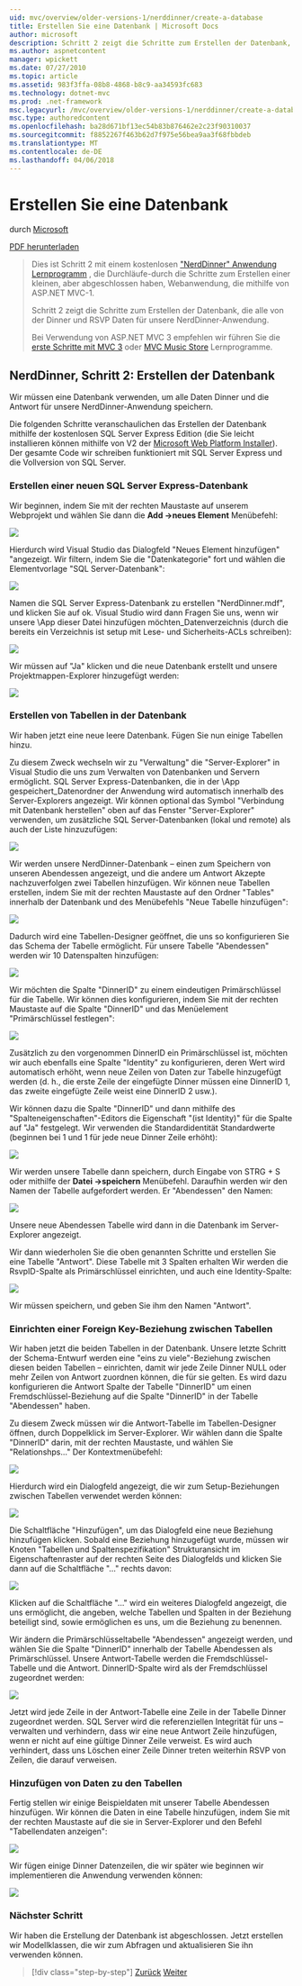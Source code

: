 ```yaml
---
uid: mvc/overview/older-versions-1/nerddinner/create-a-database
title: Erstellen Sie eine Datenbank | Microsoft Docs
author: microsoft
description: Schritt 2 zeigt die Schritte zum Erstellen der Datenbank, die alle von der Dinner und RSVP Daten für unsere NerdDinner-Anwendung.
ms.author: aspnetcontent
manager: wpickett
ms.date: 07/27/2010
ms.topic: article
ms.assetid: 983f3ffa-08b8-4868-b8c9-aa34593fc683
ms.technology: dotnet-mvc
ms.prod: .net-framework
msc.legacyurl: /mvc/overview/older-versions-1/nerddinner/create-a-database
msc.type: authoredcontent
ms.openlocfilehash: ba28d671bf13ec54b83b876462e2c23f90310037
ms.sourcegitcommit: f8852267f463b62d7f975e56bea9aa3f68fbbdeb
ms.translationtype: MT
ms.contentlocale: de-DE
ms.lasthandoff: 04/06/2018
---
```

<a name="create-a-database"></a>Erstellen Sie eine Datenbank
====================
durch [Microsoft](https://github.com/microsoft)

[PDF herunterladen](http://aspnetmvcbook.s3.amazonaws.com/aspnetmvc-nerdinner_v1.pdf)

> Dies ist Schritt 2 mit einem kostenlosen ["NerdDinner" Anwendung Lernprogramm](introducing-the-nerddinner-tutorial.md) , die Durchläufe-durch die Schritte zum Erstellen einer kleinen, aber abgeschlossen haben, Webanwendung, die mithilfe von ASP.NET MVC-1.
> 
> Schritt 2 zeigt die Schritte zum Erstellen der Datenbank, die alle von der Dinner und RSVP Daten für unsere NerdDinner-Anwendung.
> 
> Bei Verwendung von ASP.NET MVC 3 empfehlen wir führen Sie die [erste Schritte mit MVC 3](../../older-versions/getting-started-with-aspnet-mvc3/cs/intro-to-aspnet-mvc-3.md) oder [MVC Music Store](../../older-versions/mvc-music-store/mvc-music-store-part-1.md) Lernprogramme.


## <a name="nerddinner-step-2-creating-the-database"></a>NerdDinner, Schritt 2: Erstellen der Datenbank

Wir müssen eine Datenbank verwenden, um alle Daten Dinner und die Antwort für unsere NerdDinner-Anwendung speichern.

Die folgenden Schritte veranschaulichen das Erstellen der Datenbank mithilfe der kostenlosen SQL Server Express Edition (die Sie leicht installieren können mithilfe von V2 der [Microsoft Web Platform Installer](https://www.microsoft.com/web/downloads/platform.aspx)). Der gesamte Code wir schreiben funktioniert mit SQL Server Express und die Vollversion von SQL Server.

### <a name="creating-a-new-sql-server-express-database"></a>Erstellen einer neuen SQL Server Express-Datenbank

Wir beginnen, indem Sie mit der rechten Maustaste auf unserem Webprojekt und wählen Sie dann die **Add -&gt;neues Element** Menübefehl:

![](create-a-database/_static/image1.png)

Hierdurch wird Visual Studio das Dialogfeld "Neues Element hinzufügen" "angezeigt. Wir filtern, indem Sie die "Datenkategorie" fort und wählen die Elementvorlage "SQL Server-Datenbank":

![](create-a-database/_static/image2.png)

Namen die SQL Server Express-Datenbank zu erstellen "NerdDinner.mdf", und klicken Sie auf ok. Visual Studio wird dann Fragen Sie uns, wenn wir unsere \App dieser Datei hinzufügen möchten\_Datenverzeichnis (durch die bereits ein Verzeichnis ist setup mit Lese- und Sicherheits-ACLs schreiben):

![](create-a-database/_static/image3.png)

Wir müssen auf "Ja" klicken und die neue Datenbank erstellt und unsere Projektmappen-Explorer hinzugefügt werden:

![](create-a-database/_static/image4.png)

### <a name="creating-tables-within-our-database"></a>Erstellen von Tabellen in der Datenbank

Wir haben jetzt eine neue leere Datenbank. Fügen Sie nun einige Tabellen hinzu.

Zu diesem Zweck wechseln wir zu "Verwaltung" die "Server-Explorer" in Visual Studio die uns zum Verwalten von Datenbanken und Servern ermöglicht. SQL Server Express-Datenbanken, die in der \App gespeichert\_Datenordner der Anwendung wird automatisch innerhalb des Server-Explorers angezeigt. Wir können optional das Symbol "Verbindung mit Datenbank herstellen" oben auf das Fenster "Server-Explorer" verwenden, um zusätzliche SQL Server-Datenbanken (lokal und remote) als auch der Liste hinzuzufügen:

![](create-a-database/_static/image5.png)

Wir werden unsere NerdDinner-Datenbank – einen zum Speichern von unseren Abendessen angezeigt, und die andere um Antwort Akzepte nachzuverfolgen zwei Tabellen hinzufügen. Wir können neue Tabellen erstellen, indem Sie mit der rechten Maustaste auf den Ordner "Tables" innerhalb der Datenbank und des Menübefehls "Neue Tabelle hinzufügen":

![](create-a-database/_static/image6.png)

Dadurch wird eine Tabellen-Designer geöffnet, die uns so konfigurieren Sie das Schema der Tabelle ermöglicht. Für unsere Tabelle "Abendessen" werden wir 10 Datenspalten hinzufügen:

![](create-a-database/_static/image7.png)

Wir möchten die Spalte "DinnerID" zu einem eindeutigen Primärschlüssel für die Tabelle. Wir können dies konfigurieren, indem Sie mit der rechten Maustaste auf die Spalte "DinnerID" und das Menüelement "Primärschlüssel festlegen":

![](create-a-database/_static/image8.png)

Zusätzlich zu den vorgenommen DinnerID ein Primärschlüssel ist, möchten wir auch ebenfalls eine Spalte "Identity" zu konfigurieren, deren Wert wird automatisch erhöht, wenn neue Zeilen von Daten zur Tabelle hinzugefügt werden (d. h., die erste Zeile der eingefügte Dinner müssen eine DinnerID 1, das zweite eingefügte Zeile weist eine DinnerID 2 usw.).

Wir können dazu die Spalte "DinnerID" und dann mithilfe des "Spalteneigenschaften"-Editors die Eigenschaft "(ist Identity)" für die Spalte auf "Ja" festgelegt. Wir verwenden die Standardidentität Standardwerte (beginnen bei 1 und 1 für jede neue Dinner Zeile erhöht):

![](create-a-database/_static/image9.png)

Wir werden unsere Tabelle dann speichern, durch Eingabe von STRG + S oder mithilfe der **Datei -&gt;speichern** Menübefehl. Daraufhin werden wir den Namen der Tabelle aufgefordert werden. Er "Abendessen" den Namen:

![](create-a-database/_static/image10.png)

Unsere neue Abendessen Tabelle wird dann in die Datenbank im Server-Explorer angezeigt.

Wir dann wiederholen Sie die oben genannten Schritte und erstellen Sie eine Tabelle "Antwort". Diese Tabelle mit 3 Spalten erhalten Wir werden die RsvpID-Spalte als Primärschlüssel einrichten, und auch eine Identity-Spalte:

![](create-a-database/_static/image11.png)

Wir müssen speichern, und geben Sie ihm den Namen "Antwort".

### <a name="setting-up-a-foreign-key-relationship-between-tables"></a>Einrichten einer Foreign Key-Beziehung zwischen Tabellen

Wir haben jetzt die beiden Tabellen in der Datenbank. Unsere letzte Schritt der Schema-Entwurf werden eine "eins zu viele"-Beziehung zwischen diesen beiden Tabellen – einrichten, damit wir jede Zeile Dinner NULL oder mehr Zeilen von Antwort zuordnen können, die für sie gelten. Es wird dazu konfigurieren die Antwort Spalte der Tabelle "DinnerID" um einen Fremdschlüssel-Beziehung auf die Spalte "DinnerID" in der Tabelle "Abendessen" haben.

Zu diesem Zweck müssen wir die Antwort-Tabelle im Tabellen-Designer öffnen, durch Doppelklick im Server-Explorer. Wir wählen dann die Spalte "DinnerID" darin, mit der rechten Maustaste, und wählen Sie "Relationshps..." Der Kontextmenübefehl:

![](create-a-database/_static/image12.png)

Hierdurch wird ein Dialogfeld angezeigt, die wir zum Setup-Beziehungen zwischen Tabellen verwendet werden können:

![](create-a-database/_static/image13.png)

Die Schaltfläche "Hinzufügen", um das Dialogfeld eine neue Beziehung hinzufügen klicken. Sobald eine Beziehung hinzugefügt wurde, müssen wir Knoten "Tabellen und Spaltenspezifikation" Strukturansicht im Eigenschaftenraster auf der rechten Seite des Dialogfelds und klicken Sie dann auf die Schaltfläche "…" rechts davon:

![](create-a-database/_static/image14.png)

Klicken auf die Schaltfläche "…" wird ein weiteres Dialogfeld angezeigt, die uns ermöglicht, die angeben, welche Tabellen und Spalten in der Beziehung beteiligt sind, sowie ermöglichen es uns, um die Beziehung zu benennen.

Wir ändern die Primärschlüsseltabelle "Abendessen" angezeigt werden, und wählen Sie die Spalte "DinnerID" innerhalb der Tabelle Abendessen als Primärschlüssel. Unsere Antwort-Tabelle werden die Fremdschlüssel-Tabelle und die Antwort. DinnerID-Spalte wird als der Fremdschlüssel zugeordnet werden:

![](create-a-database/_static/image15.png)

Jetzt wird jede Zeile in der Antwort-Tabelle eine Zeile in der Tabelle Dinner zugeordnet werden. SQL Server wird die referenziellen Integrität für uns – verwalten und verhindern, dass wir eine neue Antwort Zeile hinzufügen, wenn er nicht auf eine gültige Dinner Zeile verweist. Es wird auch verhindert, dass uns Löschen einer Zeile Dinner treten weiterhin RSVP von Zeilen, die darauf verweisen.

### <a name="adding-data-to-our-tables"></a>Hinzufügen von Daten zu den Tabellen

Fertig stellen wir einige Beispieldaten mit unserer Tabelle Abendessen hinzufügen. Wir können die Daten in eine Tabelle hinzufügen, indem Sie mit der rechten Maustaste auf die sie in Server-Explorer und den Befehl "Tabellendaten anzeigen":

![](create-a-database/_static/image16.png)

Wir fügen einige Dinner Datenzeilen, die wir später wie beginnen wir implementieren die Anwendung verwenden können:

![](create-a-database/_static/image17.png)

### <a name="next-step"></a>Nächster Schritt

Wir haben die Erstellung der Datenbank ist abgeschlossen. Jetzt erstellen wir Modellklassen, die wir zum Abfragen und aktualisieren Sie ihn verwenden können.

> [!div class="step-by-step"]
> [Zurück](create-a-new-aspnet-mvc-project.md)
> [Weiter](build-a-model-with-business-rule-validations.md)
